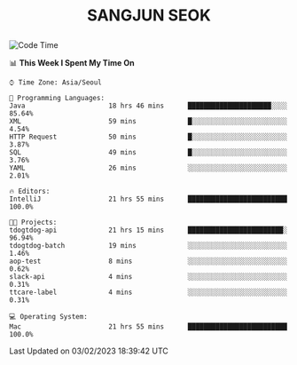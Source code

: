 <h1>
 <p align="center">
   SANGJUN SEOK
 </p>
</h1>

<!--START_SECTION:waka-->
![Code Time](http://img.shields.io/badge/Code%20Time-2%2C207%20hrs%207%20mins-blue)

📊 **This Week I Spent My Time On** 

```text
⌚︎ Time Zone: Asia/Seoul

💬 Programming Languages: 
Java                     18 hrs 46 mins      █████████████████████░░░░   85.64% 
XML                      59 mins             █░░░░░░░░░░░░░░░░░░░░░░░░   4.54% 
HTTP Request             50 mins             █░░░░░░░░░░░░░░░░░░░░░░░░   3.87% 
SQL                      49 mins             █░░░░░░░░░░░░░░░░░░░░░░░░   3.76% 
YAML                     26 mins             ░░░░░░░░░░░░░░░░░░░░░░░░░   2.01%

🔥 Editors: 
IntelliJ                 21 hrs 55 mins      █████████████████████████   100.0%

🐱‍💻 Projects: 
tdogtdog-api             21 hrs 15 mins      ████████████████████████░   96.94% 
tdogtdog-batch           19 mins             ░░░░░░░░░░░░░░░░░░░░░░░░░   1.46% 
aop-test                 8 mins              ░░░░░░░░░░░░░░░░░░░░░░░░░   0.62% 
slack-api                4 mins              ░░░░░░░░░░░░░░░░░░░░░░░░░   0.31% 
ttcare-label             4 mins              ░░░░░░░░░░░░░░░░░░░░░░░░░   0.31%

💻 Operating System: 
Mac                      21 hrs 55 mins      █████████████████████████   100.0%

```


 Last Updated on 03/02/2023 18:39:42 UTC
<!--END_SECTION:waka-->
